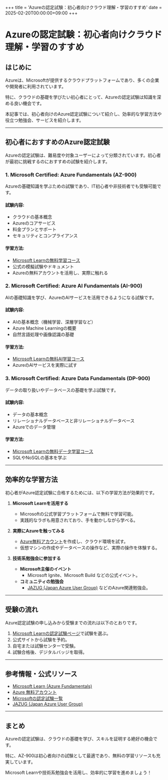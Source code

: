 +++
title = 'Azureの認定試験：初心者向けクラウド理解・学習のすすめ'
date = 2025-02-20T00:00:00+09:00
+++

# Azureの認定試験：初心者向けクラウド理解・学習のすすめ

## はじめに
Azureは、Microsoftが提供するクラウドプラットフォームであり、多くの企業や開発者に利用されています。

特に、クラウドの基礎を学びたい初心者にとって、Azureの認定試験は知識を深める良い機会です。

本記事では、初心者向けのAzure認定試験について紹介し、効率的な学習方法や役立つ勉強会、サービスを紹介します。

---

## 初心者におすすめのAzure認定試験
Azureの認定試験は、難易度や対象ユーザーによって分類されています。初心者が最初に挑戦するのにおすすめの試験を紹介します。

### 1. **Microsoft Certified: Azure Fundamentals (AZ-900)**
Azureの基礎知識を学ぶための試験であり、IT初心者や非技術者でも受験可能です。
#### 試験内容:
- クラウドの基本概念
- Azureのコアサービス
- 料金プランとサポート
- セキュリティとコンプライアンス

#### 学習方法:
- [Microsoft Learnの無料学習コース](https://learn.microsoft.com/ja-jp/certifications/azure-fundamentals/)
- 公式の模擬試験やドキュメント
- Azureの無料アカウントを活用し、実際に触れる

### 2. **Microsoft Certified: Azure AI Fundamentals (AI-900)**
AIの基礎知識を学び、AzureのAIサービスを活用できるようになる試験です。
#### 試験内容:
- AIの基本概念（機械学習、深層学習など）
- Azure Machine Learningの概要
- 自然言語処理や画像認識の基礎

#### 学習方法:
- [Microsoft Learnの無料AI学習コース](https://learn.microsoft.com/ja-jp/certifications/azure-ai-fundamentals/)
- AzureのAIサービスを実際に試す

### 3. **Microsoft Certified: Azure Data Fundamentals (DP-900)**
データの取り扱いやデータベースの基礎を学ぶ試験です。
#### 試験内容:
- データの基本概念
- リレーショナルデータベースと非リレーショナルデータベース
- Azureでのデータ管理

#### 学習方法:
- [Microsoft Learnの無料データ学習コース](https://learn.microsoft.com/ja-jp/certifications/azure-data-fundamentals/)
- SQLやNoSQLの基本を学ぶ

---

## 効率的な学習方法
初心者がAzure認定試験に合格するためには、以下の学習方法が効果的です。

1. **Microsoft Learnを活用する**
   - Microsoftの公式学習プラットフォームで無料で学習可能。
   - 実践的なラボも用意されており、手を動かしながら学べる。

2. **実際にAzureを触ってみる**
   - [Azure無料アカウント](https://azure.microsoft.com/ja-jp/free/)を作成し、クラウド環境を試す。
   - 仮想マシンの作成やデータベースの操作など、実際の操作を体験する。

3. **技術系勉強会に参加する**
   - **Microsoft主催のイベント**
     - Microsoft Ignite、Microsoft Build などの公式イベント。
   - **コミュニティの勉強会**
     - [JAZUG (Japan Azure User Group)](https://jazug.connpass.com/) などのAzure関連勉強会。

---

## 受験の流れ
Azure認定試験の申し込みから受験までの流れは以下のとおりです。
1. [Microsoft Learnの認定試験ページ](https://learn.microsoft.com/ja-jp/certifications/)で試験を選ぶ。
2. 公式サイトから試験を予約。
3. 自宅または試験センターで受験。
4. 試験合格後、デジタルバッジを取得。

---

## 参考情報・公式リソース
- [Microsoft Learn (Azure Fundamentals)](https://learn.microsoft.com/ja-jp/certifications/azure-fundamentals/)
- [Azure 無料アカウント](https://azure.microsoft.com/ja-jp/free/)
- [Microsoftの認定試験一覧](https://learn.microsoft.com/ja-jp/certifications/)
- [JAZUG (Japan Azure User Group)](https://jazug.connpass.com/)

---

## まとめ
Azureの認定試験は、クラウドの基礎を学び、スキルを証明する絶好の機会です。

特に、AZ-900は初心者向けの試験として最適であり、無料の学習リソースも充実しています。

Microsoft Learnや技術系勉強会を活用し、効率的に学習を進めましょう！

